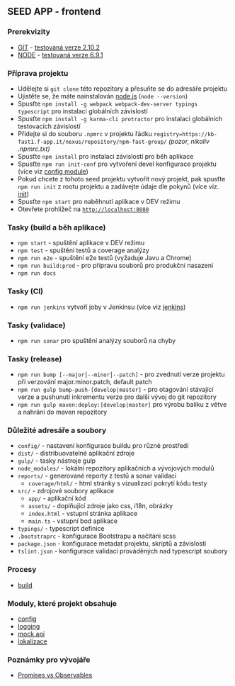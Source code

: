 ## SEED APP - frontend

### Prerekvizity
- [GIT](https://git-scm.com/download/) - [testovaná verze 2.10.2](https://github.com/git-for-windows/git/releases/download/v2.10.2.windows.1/Git-2.10.2-32-bit.exe)
- [NODE](https://nodejs.org/en/download/) - [testovaná verze 6.9.1](https://nodejs.org/dist/v6.9.1/node-v6.9.1-x86.msi)

### Příprava projektu
- Udělejte si `git clone` této repozitory a přesuňte se do adresáře projektu
- Ujistěte se, že máte nainstalován [node.js](https://nodejs.org/) (`node --version`)
- Spusťte `npm install -g webpack webpack-dev-server typings typescript` pro instalaci globálních závislostí
- Spusťte `npm install -g karma-cli protractor` pro instalaci globálních testovacích závislostí
- Přidejte si do souboru `.npmrc` v projektu řádku `registry=https://kb-fast1.f-app.it/nexus/repository/npm-fast-group/` _(pozor, nikoliv .npmrc.txt)_
- Spusťte `npm install` pro instalaci závislostí pro běh aplikace
- Spusťte `npm run init-conf` pro vytvoření devel konfigurace projektu (více viz [config module](docs/config.md))
- Pokud chcete z tohoto seed projektu vytvořit nový projekt, pak spusťte `npm run init` z rootu projektu a zadávejte údaje dle pokynů (více viz. [init](docs/init.md))
- Spusťte `npm start` pro naběhnutí aplikace v DEV režimu
- Otevřete prohlížeč na [`http://localhost:8080`](http://localhost:8080)

### Tasky (build a běh aplikace)
- `npm start` - spuštění aplikace v DEV režimu
- `npm test` - spuštění testů a coverage analýzy
- `npm run e2e` - spuštění e2e testů (vyžaduje Javu a Chrome)
- `npm run build:prod` - pro přípravu souborů pro produkční nasazení
- `npm run docs`

### Tasky (CI)
- `npm run jenkins` vytvoří joby v Jenkinsu (více viz [jenkins](docs/jenkins.md))

### Tasky (validace)
- `npm run sonar` pro spuštění analýzy souborů na chyby

### Tasky (release)
- `npm run bump [--major⎮--minor⎮--patch]` - pro zvednutí verze projektu při verzování major.minor.patch, default patch
- `npm run gulp bump-push-[develop|master]` - pro otagování stávající verze a pushunutí inkrementu verze pro další vývoj do git repozitory
- `npm run gulp maven:deploy:[develop|master]` pro výrobu balíku z větve a nahrání do maven repozitory

### Důležité adresáře a soubory
- `config/` - nastavení konfigurace buildu pro různé prostředí
- `dist/` - distribuovatelné aplikační zdroje
- `gulp/` - tasky nástroje gulp
- `node_modules/` - lokální repozitory aplikačních a vývojových modulů
- `reports/` - generované reporty z testů a sonar validací
  - `coverage/html/` - html stránky s vizualizací pokrytí kódu testy
- `src/` - zdrojové soubory aplikace
  - `app/` - aplikační kód
  - `assets/` - doplňující zdroje jako css, i18n, obrázky
  - `index.html` - vstupní stránka aplikace
  - `main.ts` - vstupní bod aplikace
- `typings/` - typescript definice
- `.bootstraprc` - konfigurace Bootstrapu a načítáni scss
- `package.json` - konfigurace metadat projektu, skriptů a závislostí
- `tslint.json` - konfigurace validací prováděných nad typescript soubory

### Procesy

- [build](docs/build.md)

### Moduly, které projekt obsahuje

- [config](docs/config.md)
- [logging](docs/logging.md)
- [mock api](docs/mock-api.md)
- [lokalizace](docs/ng2-translate.md)

### Poznámky pro vývojáře

- [Promises vs Observables](docs/developers/promises-observables.md)
